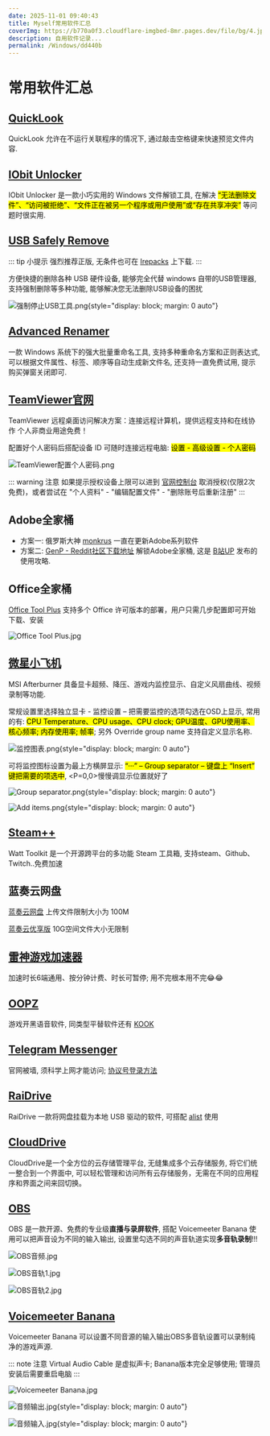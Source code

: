 ```yaml
---
date: 2025-11-01 09:40:43
title: Myself常用软件汇总
coverImg: https://b770a0f3.cloudflare-imgbed-8mr.pages.dev/file/bg/4.jpg
description: 自用软件记录...
permalink: /Windows/dd440b
---
```


       
# 常用软件汇总

## [QuickLook](https://github.com/QL-Win/QuickLook)

QuickLook 允许在不运行关联程序的情况下, 通过敲击空格键来快速预览文件内容.

## [IObit Unlocker](https://www.iobit.com/en/iobit-unlocker.php?b1)

IObit Unlocker 是一款小巧实用的 Windows 文件解锁工具, 在解决 <mark>“无法删除文件”、“访问被拒绝”、“文件正在被另一个程序或用户使用”或“存在共享冲突”</mark> 等问题时很实用.

## [USB Safely Remove](https://safelyremove.com/index.htm) 

::: tip 小提示
强烈推荐正版, 无条件也可在 [Irepacks](https://lrepacks.net/) 上下载.
:::

方便快捷的删除各种 USB 硬件设备, 能够完全代替 windows 自带的USB管理器, 支持强制删除等多种功能, 能够解决您无法删除USB设备的困扰

![强制停止USB工具.png](https://cloudflare-imgbed-8mr.pages.dev/file/img/强制停止USB工具.png){style="display: block; margin: 0 auto"}

## [Advanced Renamer](https://www.advancedrenamer.com/)

一款 Windows 系统下的强大批量重命名工具, 支持多种重命名方案和正则表达式, 可以根据文件属性、标签、顺序等自动生成新文件名, 还支持一直免费试用, 提示购买弹窗关闭即可.

## [TeamViewer官网](https://www.teamviewer.cn/cn/)

TeamViewer 远程桌面访问解决方案：连接远程计算机，提供远程支持和在线协作 个人非商业用途免费！

配置好个人密码后搭配设备 ID 可随时连接远程电脑: <mark>设置 - 高级设置 - 个人密码</mark>

![TeamViewer配置个人密码.png](https://cloudflare-imgbed-8mr.pages.dev/file/img/TeamViewer配置个人密码.png)

::: warning 注意
如果提示授权设备上限可以进到 [官网控制台](https://login.teamviewer.com/LogOn) 取消授权(仅限2次免费)，或者尝试在 "个人资料" - "编辑配置文件" - "删除账号后重新注册"
:::
    
## Adobe全家桶

- 方案一: 俄罗斯大神 [monkrus](https://vk.com/monkrus) 一直在更新Adobe系列软件
- 方案二: [GenP - Reddit社区下载地址](https://www.reddit.com/r/GenP/wiki/index/) 解锁Adobe全家桶, 这是 [B站UP](https://www.bilibili.com/opus/953541215728435240) 发布的使用攻略.

## Office全家桶

[Office Tool Plus](https://otp.landian.vip/zh-cn/) 支持多个 Office 许可版本的部署，用户只需几步配置即可开始下载、安装

![Office Tool Plus.jpg](https://cloudflare-imgbed-8mr.pages.dev/file/img/Office_Tool_Plus.jpg)

## [微星小飞机](https://www.msi.com/Landing/afterburner/graphics-cards)

MSI Afterburner 具备显卡超频、降压、游戏内监控显示、自定义风扇曲线、视频录制等功能.

常规设置里选择独立显卡 - 监控设置 – 把需要监控的选项勾选在OSD上显示, 常用的有: <mark>CPU Temperature、CPU usage、CPU clock; GPU温度、GPU使用率、核心频率; 内存使用率; 帧率</mark>; 另外 Override group name 支持自定义显示名称.

![监控图表.png](https://cloudflare-imgbed-8mr.pages.dev/file/img/监控图表.png){style="display: block; margin: 0 auto"}

可将监控图标设置为最上方横屏显示: <mark>“···” – Group separator – 键盘上 “Insert” 键把需要的项选中</mark>, <P=0,0>慢慢调显示位置就好了

![Group separator.png](https://cloudflare-imgbed-8mr.pages.dev/file/img/Group_separator.png){style="display: block; margin: 0 auto"}

![Add items.png](https://cloudflare-imgbed-8mr.pages.dev/file/img/Add_items.png){style="display: block; margin: 0 auto"}

## [Steam++](https://steampp.net/)

Watt Toolkit 是一个开源跨平台的多功能 Steam 工具箱, 支持steam、Github、Twitch..免费加速

## 蓝奏云网盘

[蓝奏云网盘](https://pc.woozooo.com/) 上传文件限制大小为 100M

[蓝奏云优享版](https://www.ilanzou.com/) 10G空间文件大小无限制

## [雷神游戏加速器](https://www.leigod.com/)

加速时长6端通用、按分钟计费、时长可暂停; 用不完根本用不完😂😂

## [OOPZ](https://oopz.cn/)

游戏开黑语音软件, 同类型平替软件还有 [KOOK](https://www.kookapp.cn/)

## [Telegram Messenger](https://telegram.org/)

官网被墙, 须科学上网才能访问;  [协议号登录方法](https://zhpengfei.com/telegram-protocol-account-login-session-json-usage/) 

## [RaiDrive](https://www.raidrive.com/features)

RaiDrive 一款将网盘挂载为本地 USB 驱动的软件, 可搭配 [alist](https://github.com/AlistGo/alist) 使用

## [CloudDrive](https://www.clouddrive2.com/) 

CloudDrive是一个全方位的云存储管理平台, 无缝集成多个云存储服务, 将它们统一整合到一个界面中, 可以轻松管理和访问所有云存储服务，无需在不同的应用程序和界面之间来回切换。

## [OBS](https://obsproject.com/zh-cn/download)

OBS 是一款开源、免费的专业级**直播与录屏软件**, 搭配 Voicemeeter Banana 使用可以把声音设为不同的输入输出, 设置里勾选不同的声音轨道实现**多音轨录制**!!!

![OBS音频.jpg](https://cloudflare-imgbed-8mr.pages.dev/file/img/OBS音频.jpg)

![OBS音轨1.jpg](https://cloudflare-imgbed-8mr.pages.dev/file/img/OBS音轨1.jpg)

![OBS音轨2.jpg](https://cloudflare-imgbed-8mr.pages.dev/file/img/OBS音轨2.jpg)

## [Voicemeeter Banana](https://vb-audio.com/Cable/index.htm)

Voicemeeter Banana 可以设置不同音源的输入输出OBS多音轨设置可以录制纯净的游戏声源.

::: note 注意
Virtual Audio Cable 是虚拟声卡; Banana版本完全足够使用; 管理员安装后需要重启电脑
:::

![Voicemeeter Banana.jpg](https://cloudflare-imgbed-8mr.pages.dev/file/img/Voicemeeter_Banana.jpg)

![音频输出.jpg](https://cloudflare-imgbed-8mr.pages.dev/file/img/音频输出.jpg){style="display: block; margin: 0 auto"}

![音频输入.jpg](https://cloudflare-imgbed-8mr.pages.dev/file/img/音频输入.jpg){style="display: block; margin: 0 auto"}


